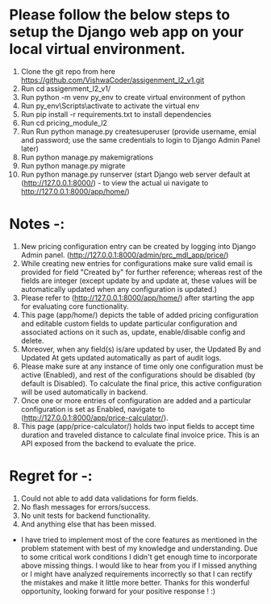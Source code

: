 # Please follow the below steps to setup the Django web app on your local virtual environment.

1. Clone the git repo from here https://github.com/VishwaCoder/assigenment_l2_v1.git
2. Run cd assigenment_l2_v1/
3. Run python -m venv py_env to create virtual environment of python
4. Run py_env\Scripts\activate to activate the virtual env
5. Run pip install -r requirements.txt to install dependencies
6. Run cd pricing_module_l2
7. Run Run python manage.py createsuperuser (provide username, emial and password; use the same credentials to login to Django Admin Panel later)
8. Run python manage.py makemigrations
9. Run python manage.py migrate
10. Run python manage.py runserver (start Django web server default at (http://127.0.0.1:8000/) - to view the actual ui navigate to http://127.0.0.1:8000/app/home/)

# Notes -:

1. New pricing configuration entry can be created by logging into Django Admin panel. (http://127.0.0.1:8000/admin/prc_mdl_app/price/)
2. While creating new entries for configurations make sure valid email is provided for field "Created by" for further reference; whereas rest of the fields are integer (except update by and update at, these values will be automatically updated when any configuration is updated.)
3. Please refer to (http://127.0.0.1:8000/app/home/) after starting the app for evaluating core functionality.
4. This page (app/home/) depicts the table of added pricing configuration and editable custom fields to update particular configuration and associated actions on it such as, update, enable/disable config and delete.
5. Moreover, when any field(s) is/are updated by user, the Updated By and Updated At gets updated automatically as part of audit logs.
6. Please make sure at any instance of time only one configuration must be active (Enabled), and rest of the configurations should be disabled (by default is Disabled). To calculate the final price, this active configuration will be used automatically in backend.
7. Once one or more entries of configuration are added and a particular configuration is set as Enabled, navigate to (http://127.0.0.1:8000/app/price-calculator/).
8. This page (app/price-calculator/) holds  two input fields to accept time duration and traveled distance to calculate final invoice price. This is an API exposed from the backend to evaluate the price.

# Regret for -:
1. Could not able to add data validations for form fields.
2. No flash messages for errors/success.
3. No unit tests for backend functionality.
4. And anything else that has been missed.

- I have tried to implement most of the core features as mentioned in the problem statement with best of my knowledge and understanding. Due to some critical work conditions I didn't get enough time to incorporate above missing things. I would like to hear from you if I missed anything or I might have analyzed requirements incorrectly so that I can rectify the mistakes and make it little more better. Thanks for this wonderful opportunity, looking forward for your positive response ! :) 
